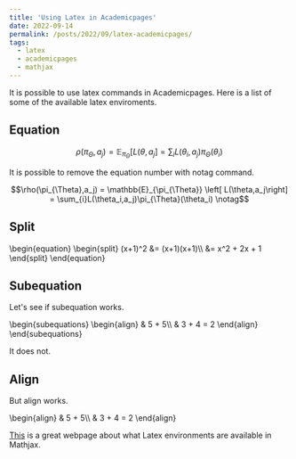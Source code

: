 ```yaml
---
title: 'Using Latex in Academicpages'
date: 2022-09-14
permalink: /posts/2022/09/latex-academicpages/
tags:
  - latex
  - academicpages
  - mathjax
---
```



It is possible to use latex commands in Academicpages. Here is a list of some of the available latex enviroments.


Equation
------

$$\rho(\pi_{\Theta},a_j) = \mathbb{E}_{\pi_{\Theta}} \left[ L(\theta,a_j\right] = \sum_{i}L(\theta_i,a_j)\pi_{\Theta}(\theta_i)$$

It is possible to remove the equation number with notag command.

$$\rho(\pi_{\Theta},a_j) = \mathbb{E}_{\pi_{\Theta}} \left[ L(\theta,a_j\right] = \sum_{i}L(\theta_i,a_j)\pi_{\Theta}(\theta_i) \notag$$

Split
------
<p>
\begin{equation}
\begin{split}
   (x+1)^2 &= (x+1)(x+1)\\
           &= x^2 + 2x + 1
\end{split}
\end{equation}
</p>

Subequation
------
Let's see if subequation works.
<p>
\begin{subequations}
\begin{align}
& 5 + 5\\
& 3 + 4 = 2
\end{align}
\end{subequations}
</p>
It does not.

Align
------
But align works.
<p>
\begin{align}
& 5 + 5\\
& 3 + 4 = 2
\end{align}
</p>

[This](https://www.onemathematicalcat.org/MathJaxDocumentation/TeXSyntax.htm) 
is a great webpage about what Latex environments are available in Mathjax.





